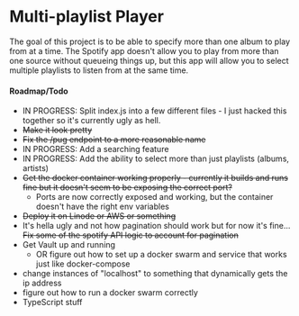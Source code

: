 # Multi-playlist Player

The goal of this project is to be able to specify more than one album to play from at a time. The Spotify app doesn't allow you to play from more than one source without queueing things up, but this app will allow you to select multiple playlists to listen from at the same time.

#### Roadmap/Todo

   - IN PROGRESS: Split index.js into a few different files - I just hacked this together so it's currently ugly as hell.
   - ~~Make it look pretty~~
   - ~~Fix the /pug endpoint to a more reasonable name~~
   - IN PROGRESS: Add a searching feature
   - IN PROGRESS: Add the ability to select more than just playlists (albums, artists)
   - ~~Get the docker container working properly - currently it builds and runs fine but it doesn't seem to be exposing the correct port?~~
      * Ports are now correctly exposed and working, but the container doesn't have the right env variables
   - ~~Deploy it on Linode or AWS or something~~
   - It's hella ugly and not how pagination should work but for now it's fine... ~~Fix some of the spotify API logic to account for pagination~~
   - Get Vault up and running
      * OR figure out how to set up a docker swarm and service that works just like docker-compose
   - change instances of "localhost" to something that dynamically gets the ip address
   - figure out how to run a docker swarm correctly
   - TypeScript stuff
